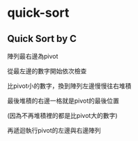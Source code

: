 # quick-sort
## Quick Sort by C

陣列最右邊為pivot

從最左邊的數字開始依次檢查

比pivot小的數字，換到陣列左邊慢慢往右堆積

最後堆積的右邊一格就是pivot的最後位置

(因為不再堆積裡的都是比pivot大的數字)


再遞迴執行pivot的左邊與右邊陣列

